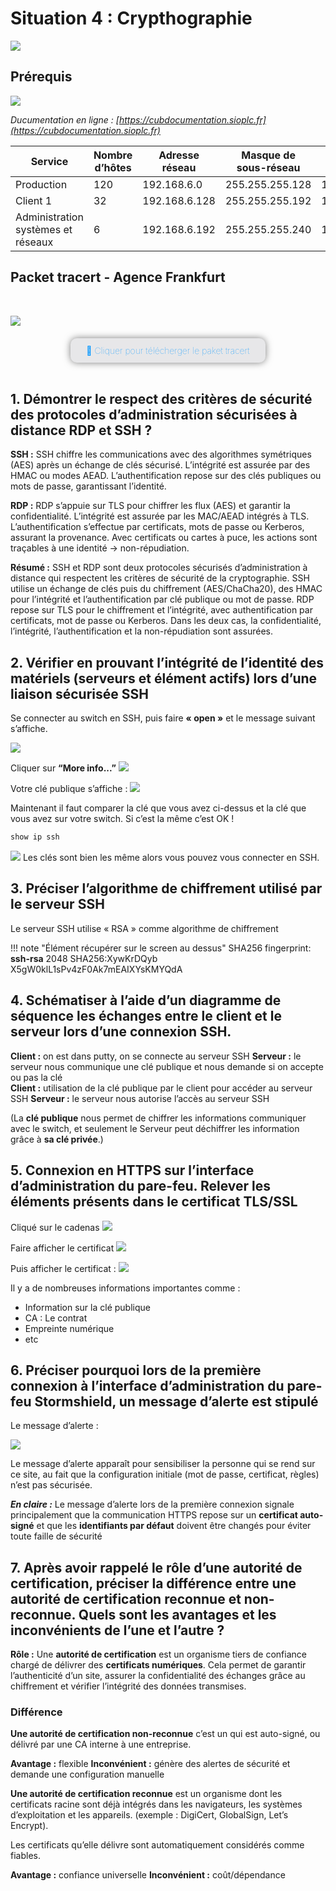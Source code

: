 # Situation 4 : Crypthographie

![](../../media/logo-cub.png)

## Prérequis

![](../../media/schema-logique-cub.png)

*Ducumentation en ligne : [https://cubdocumentation.sioplc.fr](https://cubdocumentation.sioplc.fr)*
<br>

| **Service**                           | **Nombre d’hôtes** | **Adresse réseau** | **Masque de sous-réseau** | **Adresse de diffusion** | **Description VLAN** |
|--------------------------------------|--------------------|--------------------|----------------------------|--------------------------|----------------------|
| Production                           | 120                | 192.168.6.0        | 255.255.255.128            | 192.168.6.127            | VLAN 56              |
| Client 1                             | 32                 | 192.168.6.128      | 255.255.255.192            | 192.168.6.191            | VLAN 10              |
| Administration systèmes et réseaux   | 6                  | 192.168.6.192      | 255.255.255.240            | 192.168.6.207            | VLAN 20              |


## Packet tracert - Agence Frankfurt
<br>

![](../../media/packet-tracert-v1.jpg)
<br>

<div style="text-align:center; margin-top:20px;">
  <a href="https://drive.google.com/file/d/1L7Gp52YpPjjRhFdp9gp4L1sGORqAoCEK/view?usp=share_link" 
     style="display:inline-block;
            background:#e7e7e9;
            color:#0096FF;
            padding:11px 25px;
            border-radius:10px;
            text-decoration:none;
            font-weight:50;
            box-shadow:0 0 12px rgba(0,0,0,0.5);
            transition:all 0.3s ease;"
     onmouseover="this.style.background='#dcdce0'; this.style.color='#003d80';"
     onmouseout="this.style.background='#e7e7e9'; this.style.color='#0096FF';">
     🔗 Cliquer pour télécherger le paket tracert
  </a>
</div>
<br>


## 1. Démontrer le respect des critères de sécurité des protocoles d’administration sécurisées à distance RDP et SSH ?

**SSH :**
SSH chiffre les communications avec des algorithmes symétriques (AES) après un échange de clés sécurisé. L’intégrité est assurée par des HMAC ou modes AEAD. L’authentification repose sur des clés publiques ou mots de passe, garantissant l’identité.

**RDP :**
RDP s’appuie sur TLS pour chiffrer les flux (AES) et garantir la confidentialité. L’intégrité est assurée par les MAC/AEAD intégrés à TLS. L’authentification s’effectue par certificats, mots de passe ou Kerberos, assurant la provenance.
Avec certificats ou cartes à puce, les actions sont traçables à une identité → non-répudiation.

**Résumé :**
SSH et RDP sont deux protocoles sécurisés d’administration à distance qui respectent les critères de sécurité de la cryptographie. SSH utilise un échange de clés puis du chiffrement (AES/ChaCha20), des HMAC pour l’intégrité et l’authentification par clé publique ou mot de passe. RDP repose sur TLS pour le chiffrement et l’intégrité, avec authentification par certificats, mot de passe ou Kerberos. Dans les deux cas, la confidentialité, l’intégrité, l’authentification et la non-répudiation sont assurées.


## 2. Vérifier en prouvant l’intégrité de l’identité des matériels (serveurs et élément actifs) lors d’une liaison sécurisée SSH

Se connecter au switch en SSH, puis faire **« open »** et le message suivant s’affiche. 

![](../../media/bloc3/Situation4-Q2.1.png)

Cliquer sur **“More info...”**
![](../../media/bloc3/Situation4-Q2.2.png)


Votre clé publique s’affiche :
![](../../media/bloc3/Situation4-Q2.3.png)


Maintenant il faut comparer la clé que vous avez ci-dessus et la clé que vous avez sur votre switch. Si c’est la même c’est OK ! 

```bash
show ip ssh
```
![](../../media/bloc3/Situation4-Q2.4.png)
Les clés sont bien les même alors vous pouvez vous connecter en SSH.

## 3. Préciser l’algorithme de chiffrement utilisé par le serveur SSH

Le serveur SSH utilise « RSA » comme algorithme de chiffrement 

!!! note "Élément récupérer sur le screen au dessus"
    SHA256 fingerprint: **ssh-rsa** 2048 SHA256:XywKrDQyb X5gW0klL1sPv4zF0Ak7mEAIXYsKMYQdA

## 4. Schématiser à l’aide d’un diagramme de séquence les échanges entre le client et le serveur lors d’une connexion SSH.

**Client :** on est dans putty, on se connecte au serveur SSH 
**Serveur :** le serveur nous communique une clé publique et nous demande si on accepte ou pas la clé  
**Client :** utilisation de la clé publique par le client pour accéder au serveur SSH
**Serveur :** le serveur nous autorise l’accès au serveur SSH

(La **clé publique** nous permet de chiffrer les informations communiquer avec le switch, et seulement le Serveur peut déchiffrer les information grâce à **sa clé privée**.)

## 5. Connexion en HTTPS sur l’interface d’administration du pare-feu. Relever les éléments présents dans le certificat TLS/SSL

Cliqué sur le cadenas
![](../../media/bloc3/Situation4-Q5.1.png)
<br>

Faire afficher le certificat
![](../../media/bloc3/Situation4-Q5.2.png)
<br>

Puis afficher le certificat :
![](../../media/bloc3/Situation4-Q5.3.png)
<br>

Il y a de nombreuses informations importantes comme : 

* Information sur la clé publique 
* CA : Le contrat 
* Empreinte numérique 
* etc


## 6. Préciser pourquoi lors de la première connexion à l’interface d’administration du pare-feu Stormshield, un message d’alerte est stipulé 

Le message d’alerte : 

![](../../media/bloc3/Situation4-Q6.png)

Le message d’alerte apparaît pour sensibiliser la personne qui se rend sur ce site, au fait que la configuration initiale (mot de passe, certificat, règles) n’est pas sécurisée.

***En claire :***
Le message d’alerte lors de la première connexion signale principalement que la communication HTTPS repose sur un **certificat auto-signé** et que les **identifiants par défaut** doivent être changés pour éviter toute faille de sécurité


## 7. Après avoir rappelé le rôle d’une autorité de certification, préciser la différence entre une autorité de certification reconnue et non-reconnue. Quels sont les avantages et les inconvénients de l’une et l’autre ?

**Rôle :** Une **autorité de certification** est un organisme tiers de confiance chargé de délivrer des **certificats numériques**. Cela permet de garantir l’authenticité d’un site, assurer la confidentialité des échanges grâce au chiffrement et vérifier l’intégrité des données transmises.


### Différence 
**Une autorité de certification non-reconnue** c’est un qui est auto-signé, ou délivré par une CA interne à une entreprise.

**Avantage :** flexible
**Inconvénient :** génère des alertes de sécurité et demande une configuration manuelle 

**Une autorité de certification reconnue** est un organisme dont les certificats racine sont déjà intégrés dans les navigateurs, les systèmes d’exploitation et les appareils. (exemple : DigiCert, GlobalSign, Let’s Encrypt).

Les certificats qu’elle délivre sont automatiquement considérés comme fiables.

**Avantage :** confiance universelle
**Inconvénient :** coût/dépendance
